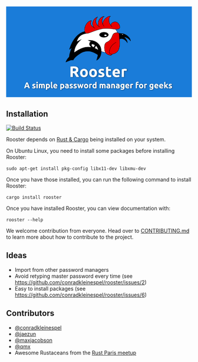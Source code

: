 ![Rooster Banner](rooster-banner.png)

## Installation

[![Build Status](https://drone.conradk.com/api/badges/conradk/rooster/status.svg)](https://drone.conradk.com/conradk/rooster)

Rooster depends on [Rust & Cargo][0] being installed on your system.

On Ubuntu Linux, you need to install some packages before installing Rooster:
```shell
sudo apt-get install pkg-config libx11-dev libxmu-dev
```

Once you have those installed, you can run the following command to install Rooster:
```shell
cargo install rooster
```

Once you have installed Rooster, you can view documentation with:
```shell
rooster --help
```

We welcome contribution from everyone. Head over to [CONTRIBUTING.md][2] to learn
more about how to contribute to the project.

## Ideas

- Import from other password managers
- Avoid retyping master password every time (see https://github.com/conradkleinespel/rooster/issues/2)
- Easy to install packages (see https://github.com/conradkleinespel/rooster/issues/6)

## Contributors

- [@conradkleinespel](https://github.com/conradkleinespel)
- [@jaezun](https://github.com/jaezun)
- [@maxjacobson](https://github.com/maxjacobson)
- [@qmx](https://github.com/qmx)
- Awesome Rustaceans from the [Rust Paris meetup](http://www.meetup.com/Rust-Paris/)

[0]: https://www.rust-lang.org/downloads.html "How to install Rust & Cargo"
[1]: https://github.com/conradkleinespel/rooster/issues/new "Open an issue"
[2]: CONTRIBUTING.md "Contribution guidelines"
